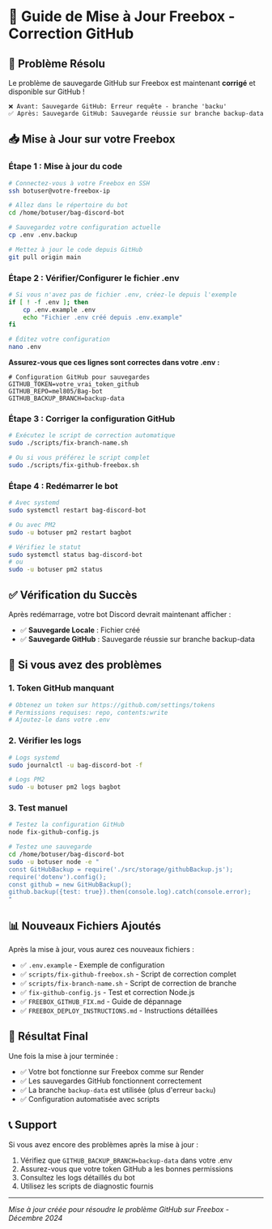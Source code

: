 # 🚀 Guide de Mise à Jour Freebox - Correction GitHub

## 🎯 Problème Résolu

Le problème de sauvegarde GitHub sur Freebox est maintenant **corrigé** et disponible sur GitHub !

```
❌ Avant: Sauvegarde GitHub: Erreur requête - branche 'backu'
✅ Après: Sauvegarde GitHub: Sauvegarde réussie sur branche backup-data
```

## 📥 Mise à Jour sur votre Freebox

### Étape 1 : Mise à jour du code

```bash
# Connectez-vous à votre Freebox en SSH
ssh botuser@votre-freebox-ip

# Allez dans le répertoire du bot
cd /home/botuser/bag-discord-bot

# Sauvegardez votre configuration actuelle
cp .env .env.backup

# Mettez à jour le code depuis GitHub
git pull origin main
```

### Étape 2 : Vérifier/Configurer le fichier .env

```bash
# Si vous n'avez pas de fichier .env, créez-le depuis l'exemple
if [ ! -f .env ]; then
    cp .env.example .env
    echo "Fichier .env créé depuis .env.example"
fi

# Éditez votre configuration
nano .env
```

**Assurez-vous que ces lignes sont correctes dans votre .env :**
```env
# Configuration GitHub pour sauvegardes
GITHUB_TOKEN=votre_vrai_token_github
GITHUB_REPO=mel805/Bag-bot
GITHUB_BACKUP_BRANCH=backup-data
```

### Étape 3 : Corriger la configuration GitHub

```bash
# Exécutez le script de correction automatique
sudo ./scripts/fix-branch-name.sh

# Ou si vous préférez le script complet
sudo ./scripts/fix-github-freebox.sh
```

### Étape 4 : Redémarrer le bot

```bash
# Avec systemd
sudo systemctl restart bag-discord-bot

# Ou avec PM2
sudo -u botuser pm2 restart bagbot

# Vérifiez le statut
sudo systemctl status bag-discord-bot
# ou
sudo -u botuser pm2 status
```

## ✅ Vérification du Succès

Après redémarrage, votre bot Discord devrait maintenant afficher :
- ✅ **Sauvegarde Locale** : Fichier créé
- ✅ **Sauvegarde GitHub** : Sauvegarde réussie sur branche backup-data

## 🔧 Si vous avez des problèmes

### 1. Token GitHub manquant
```bash
# Obtenez un token sur https://github.com/settings/tokens
# Permissions requises: repo, contents:write
# Ajoutez-le dans votre .env
```

### 2. Vérifier les logs
```bash
# Logs systemd
sudo journalctl -u bag-discord-bot -f

# Logs PM2
sudo -u botuser pm2 logs bagbot
```

### 3. Test manuel
```bash
# Testez la configuration GitHub
node fix-github-config.js

# Testez une sauvegarde
cd /home/botuser/bag-discord-bot
sudo -u botuser node -e "
const GitHubBackup = require('./src/storage/githubBackup.js');
require('dotenv').config();
const github = new GitHubBackup();
github.backup({test: true}).then(console.log).catch(console.error);
"
```

## 📊 Nouveaux Fichiers Ajoutés

Après la mise à jour, vous aurez ces nouveaux fichiers :
- ✅ `.env.example` - Exemple de configuration
- ✅ `scripts/fix-github-freebox.sh` - Script de correction complet
- ✅ `scripts/fix-branch-name.sh` - Script de correction de branche
- ✅ `fix-github-config.js` - Test et correction Node.js
- ✅ `FREEBOX_GITHUB_FIX.md` - Guide de dépannage
- ✅ `FREEBOX_DEPLOY_INSTRUCTIONS.md` - Instructions détaillées

## 🎉 Résultat Final

Une fois la mise à jour terminée :
- ✅ Votre bot fonctionne sur Freebox comme sur Render
- ✅ Les sauvegardes GitHub fonctionnent correctement
- ✅ La branche `backup-data` est utilisée (plus d'erreur `backu`)
- ✅ Configuration automatisée avec scripts

## 📞 Support

Si vous avez encore des problèmes après la mise à jour :
1. Vérifiez que `GITHUB_BACKUP_BRANCH=backup-data` dans votre .env
2. Assurez-vous que votre token GitHub a les bonnes permissions
3. Consultez les logs détaillés du bot
4. Utilisez les scripts de diagnostic fournis

---

*Mise à jour créée pour résoudre le problème GitHub sur Freebox - Décembre 2024*